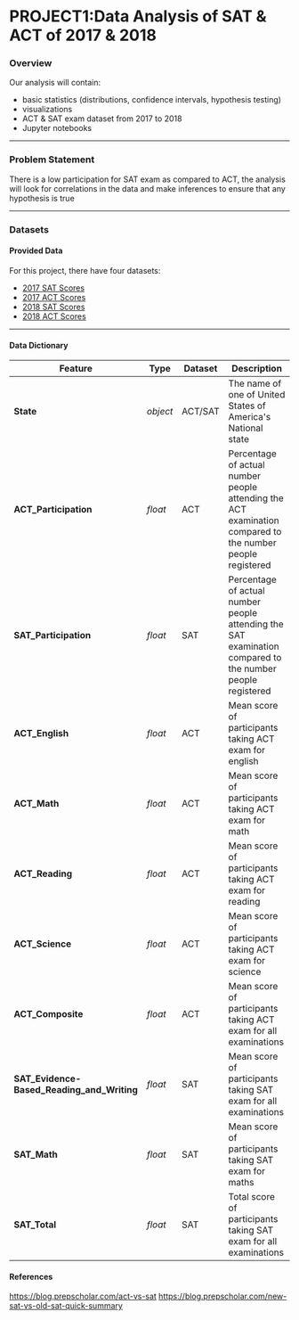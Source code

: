 # PROJECT1:Data Analysis of SAT & ACT of 2017 & 2018

### Overview

Our analysis will contain:
- basic statistics (distributions, confidence intervals, hypothesis testing)
- visualizations
- ACT & SAT exam dataset from 2017 to 2018
- Jupyter notebooks

---
### Problem Statement
There is a low participation for SAT exam as compared to ACT, the analysis will look for correlations in the data and make inferences to ensure that any hypothesis is true

---

### Datasets

#### Provided Data

For this project, there have four datasets:

- [2017 SAT Scores](../data/sat_2017.csv)
- [2017 ACT Scores](../data/act_2017.csv)
- [2018 SAT Scores](../data/sat_2018.csv)
- [2018 ACT Scores](../data/act_2018.csv)
---

#### Data Dictionary
|Feature|Type|Dataset|Description|
|---|---|---|---|
|**State**|*object*|ACT/SAT|The name of one of United States of America's National state| 
|**ACT_Participation**|*float*|ACT|Percentage of actual number people attending the ACT examination compared to the number people registered | 
|**SAT_Participation**|*float*|SAT|Percentage of actual number people attending the SAT examination compared to the number people registered | 
|**ACT_English**|*float*|ACT|Mean score of participants taking ACT exam for english| 
|**ACT_Math**|*float*|ACT|Mean score of participants taking ACT exam for math| 
|**ACT_Reading**|*float*|ACT|Mean score of participants taking ACT exam for reading| 
|**ACT_Science**|*float*|ACT|Mean score of participants taking ACT exam for science| 
|**ACT_Composite**|*float*|ACT|Mean score of participants taking ACT exam for all examinations|
|**SAT_Evidence-Based_Reading_and_Writing**|*float*|SAT|Mean score of participants taking SAT exam for all examinations| 
|**SAT_Math**|*float*|SAT|Mean score of participants taking SAT exam for maths|
|**SAT_Total**|*float*|SAT|Total score of participants taking SAT exam for all examinations|

#### References
https://blog.prepscholar.com/act-vs-sat
https://blog.prepscholar.com/new-sat-vs-old-sat-quick-summary